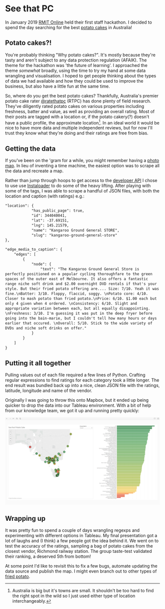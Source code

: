 # See that PC

In January 2019 [RMIT Online](https://online.rmit.edu.au) held their first staff hackathon. I decided to spend the day searching for the best [potato cakes](https://en.wikipedia.org/wiki/Potato_cake#In_Australia,_England,_and_Scotland) in Australia!

## Potato cakes?!

You're probably thinking "Why potato cakes?". It's mostly because they're tasty and aren't subject to any data protection regulation (AFAIK). The theme for the hackathon was 'the future of learning'. I approached the theme _somewhat_ broadly, using the time to try my hand at some data wrangling and visualisation. I hoped to get people thinking about the types of data we had available and how they could be used to improve the business, but also have a little fun at the same time.

So, where do you get the best potato cakes? Thankfully, Australia's premier potato cake rater [@ratethatpc](https://www.instagram.com/ratethatpc/) (RTPC) has done plenty of field research. They've diligently rated potato cakes on various properties including freshness, batter and value, as well as providing an overall rating. Most of their posts are tagged with a location or, if the potato cakery(?) doesn't have a public profile, the approximate location[^1]. In an ideal world it would be nice to have more data and multiple independent reviews, but for now I'll trust they know what they're doing and their ratings are free from bias.

## Getting the data

If you've been on the 'gram for a while, you might remember having a [photo map](https://mashable.com/2016/09/06/instagram-kills-photo-maps/). In lieu of inventing a time machine, the easiest option was to scrape all the data and recreate a map.

Rather than jump through hoops to get access to the [developer API](https://www.instagram.com/developer/) I chose to use use [Instaloader](https://instaloader.github.io/) to do some of the heavy lifting. After playing with some of the tags, I was able to scrape a handful of JSON files, with  both the location and caption (with ratings) e.g.:

```
"location": {
            "has_public_page": true,
            "id": 344040041,
            "lat": -37.69151,
            "lng": 145.21579,
            "name": "Kangaroo Ground General STORE",
            "slug": "kangaroo-ground-general-store"
},
```

```
"edge_media_to_caption": {
    "edges": [
        {
            "node": {
                "text": "The Kangaroo Ground General Store is perfectly positioned on a popular cycling thoroughfare to the green spaces of the outer east of Melbourne. It also offers a fantastic range niche soft drink and $2.00 overnight DVD rentals if that's your style. But their fried potato offering are.... Size: 7/10. Yeah it was fine.\nBatter: 3/10. Floppy, flaccid, soggy. \nPotato core: 4/10. Closer to mash potato than fried potato.\nPrice: 6/10. $1.00 each but only 4 given when 4 ordered. \nConsistency: 6/10. Slight and appropriate variation between each, but all equally disappointing. \nFreshness: 3/10. I'm guessing it was put in the deep fryer before going into the bain-marie, but I couldn't tell how many hours or days earlier that occured. \nOverall: 5/10. Stick to the wide variety of DVDs and niche soft drinks on offer."
            }
        }
    ]
}
```

## Putting it all together

Pulling values out of each file required a few lines of Python. Crafting regular expressions to find ratings for each category took a little longer. The end result was bundled back up into a nice, clean JSON file with the ratings, latitude, longitude and name of the vendor. 

Originally I was going to throw this onto Mapbox, but it ended up being quicker to drop the data into our Tableau environment. With a bit of help from our knowledge team, we got it up and running pretty quickly:

![Location of potato cake vendors plotted on a map of Australia](stpc.png)

## Wrapping up

It was pretty fun to spend a couple of days wrangling regexps and experimenting with different options in Tableau. My final presentation got a lot of laughs and (I think) a few people got the idea behind it. We went on to test the accuracy of the ratings, sampling a bag of potato cakes from the closest vendor, Richmond railway station. The group taste-test validated their ranking, a deserved 5th from bottom!

At some point I'd like to revisit this to fix a few bugs, automate updating the data source and publish the map. I might even branch out to other types of [fried potato](https://www.instagram.com/mips_chips/). 

[^1]: Australia is big but it's towns are small. It shouldn't be too hard to find the right spot in the wild so I just used either type of location interchangeably.
